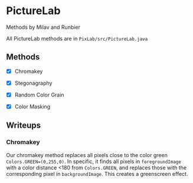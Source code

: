 # PictureLab
Methods by Milav and Runbier

All PictureLab methods are in `PixLab/src/PictureLab.java`

## Methods
* [X] Chromakey
* [X] Stegonagraphy
* [X] Random Color Grain
* [X] Color Masking


## Writeups

### Chromakey
Our chromakey method replaces all pixels close to the color green `Colors.GREEN=(0,255,0)`. In specific, it finds all pixels in `foregroundImage` with a color distance <180 from `Colors.GREEN`, and replaces those with the corresponding pixel in `backgroundImage`. This creates a greenscreen effect.
